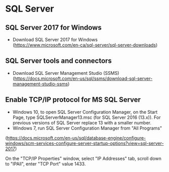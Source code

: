 # SQL Server

## SQL Server 2017 for Windows
- Download SQL Server 2017 for Windows   
(https://www.microsoft.com/en-ca/sql-server/sql-server-downloads)

## SQL Server tools and connectors
- Download SQL Server Management Studio (SSMS)   
(https://docs.microsoft.com/en-us/sql/ssms/download-sql-server-management-studio-ssms)

## Enable TCP/IP protocol for MS SQL Server
- Windows 10, to open SQL Server Configuration Manager, on the Start Page, type SQLServerManager13.msc (for SQL Server 2016 (13.x)). For previous versions of SQL Server replace 13 with a smaller number. 
- Windows 7, run SQL Server Configuration Manager from "All Programs"  

(https://docs.microsoft.com/en-us/sql/database-engine/configure-windows/scm-services-configure-server-startup-options?view=sql-server-2017)

On the "TCP/IP Properties" window, select "IP Addresses" tab, scroll down to "IPAll", enter "TCP Port" value 1433.
